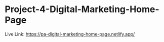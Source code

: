 # Project-4-Digital-Marketing-Home-Page

Live Link: https://pa-digital-marketing-home-page.netlify.app/
